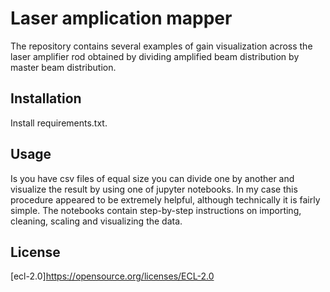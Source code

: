# Laser amplication mapper 
The repository contains several examples of gain visualization across the laser amplifier rod obtained by dividing amplified beam distribution by master beam distribution. 

## Installation
Install requirements.txt.

## Usage
Is you have csv files of equal size you can divide one by another and visualize the result by using one of jupyter notebooks. In my case this procedure appeared to be extremely helpful, although technically it is fairly simple. The notebooks contain step-by-step instructions on importing, cleaning, scaling and visualizing the data.

## License
[ecl-2.0]https://opensource.org/licenses/ECL-2.0
